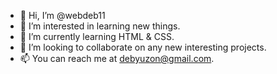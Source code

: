 - 👋 Hi, I’m @webdeb11
- 👀 I’m interested in learning new things.
- 🌱 I’m currently learning HTML & CSS.
- 💞️ I’m looking to collaborate on any new interesting projects.
- 📫 You can reach me at debyuzon@gmail.com.

<!---
webdeb11/webdeb11 is a ✨ special ✨ repository because its `README.md` (this file) appears on your GitHub profile.
You can click the Preview link to take a look at your changes.
--->
